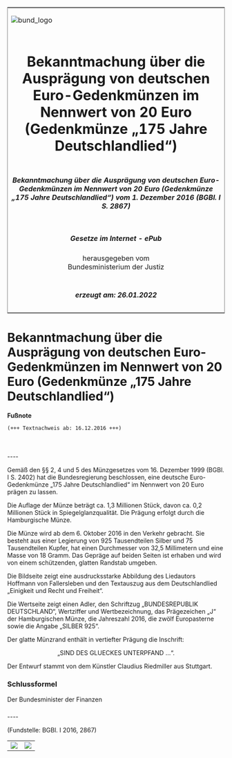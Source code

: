<span id="DECKBLATT.html"></span>

<table border="0" frame="border" width="100%">

<tr valign="top">

<td align="left">

![bund\_logo](BfJ_2021_Web_de_de.gif)

</td>

<td align="right">

 

</td>

</tr>

<tr align="center" valign="middle">

<td colspan="2">

# Bekanntmachung über die Ausprägung von deutschen Euro-Gedenkmünzen im Nennwert von 20 Euro (Gedenkmünze „175 Jahre Deutschlandlied“)

</td>

</tr>

<tr align="center" valign="middle">

<td colspan="2">

##### Bekanntmachung über die Ausprägung von deutschen Euro-Gedenkmünzen im Nennwert von 20 Euro (Gedenkmünze „175 Jahre Deutschlandlied“) vom 1. Dezember 2016 (BGBl. I S. 2867)

</td>

</tr>

<tr align="center" valign="middle">

<td colspan="2">

  
  

##### Gesetze im Internet - ePub  
  
herausgegeben vom  
Bundesministerium der Justiz

</td>

</tr>

<tr align="center" valign="bottom">

<td colspan="2">

  
  

##### erzeugt am: 26.01.2022

</td>

</tr>

</table>

<span id="BJNR286700016.html"></span>

# Bekanntmachung über die Ausprägung von deutschen Euro-Gedenkmünzen im Nennwert von 20 Euro (Gedenkmünze „175 Jahre Deutschlandlied“)

<div>

  
**Fußnote**

<div class="jnhtml">

<div>

<div class="jurAbsatz">

  

``` 
(+++ Textnachweis ab: 16.12.2016 +++)

 
```

</div>

</div>

</div>

</div>

<span id="BJNR286700016BJNE000100000.html"></span>

###   
\----

<div>

<div class="jnhtml">

<div>

<div class="jurAbsatz">

Gemäß den §§ 2, 4 und 5 des Münzgesetzes vom 16. Dezember 1999 (BGBl. I
S. 2402) hat die Bundesregierung beschlossen, eine deutsche
Euro-Gedenkmünze „175 Jahre Deutschlandlied“ im Nennwert von 20 Euro
prägen zu lassen.

</div>

<div class="jurAbsatz">

Die Auflage der Münze beträgt ca. 1,3 Millionen Stück, davon ca. 0,2
Millionen Stück in Spiegelglanzqualität. Die Prägung erfolgt durch die
Hamburgische Münze.

</div>

<div class="jurAbsatz">

Die Münze wird ab dem 6. Oktober 2016 in den Verkehr gebracht. Sie
besteht aus einer Legierung von 925 Tausendteilen Silber und 75
Tausendteilen Kupfer, hat einen Durchmesser von 32,5 Millimetern und
eine Masse von 18 Gramm. Das Gepräge auf beiden Seiten ist erhaben und
wird von einem schützenden, glatten Randstab umgeben.

</div>

<div class="jurAbsatz">

Die Bildseite zeigt eine ausdrucksstarke Abbildung des Liedautors
Hoffmann von Fallersleben und den Textauszug aus dem Deutschlandlied
„Einigkeit und Recht und Freiheit“.

</div>

<div class="jurAbsatz">

Die Wertseite zeigt einen Adler, den Schriftzug „BUNDESREPUBLIK
DEUTSCHLAND“, Wertziffer und Wertbezeichnung, das Prägezeichen „J“ der
Hamburgischen Münze, die Jahreszahl 2016, die zwölf Europasterne sowie
die Angabe „SILBER 925“.

</div>

<div class="jurAbsatz">

Der glatte Münzrand enthält in vertiefter Prägung die Inschrift:

</div>

<div class="jurAbsatz" style="text-align:center;">

„SIND DES GLUECKES UNTERPFAND …“.

</div>

<div class="jurAbsatz">

Der Entwurf stammt von dem Künstler Claudius Riedmiller aus Stuttgart.

</div>

</div>

</div>

</div>

<span id="BJNR286700016BJNE000200000.html"></span>

### Schlussformel  

<div>

<div class="jnhtml">

<div>

<div class="jurAbsatz">

<span class="SP">Der Bundesminister der Finanzen</span>

</div>

</div>

</div>

</div>

<span id="BJNR286700016BJNE000300000.html"></span>

###   
\----

<div>

<div class="jnhtml">

<div>

<div class="jurAbsatz">

<div class="kommentar_Fundstelle">

(Fundstelle: BGBl. I 2016, 2867)

</div>

</div>

  

|                                   |                                   |
| :-------------------------------: | :-------------------------------: |
| ![](bgbl1_2016_j2867-1_0010.jpeg) | ![](bgbl1_2016_j2867-1_0020.jpeg) |

</div>

</div>

</div>
